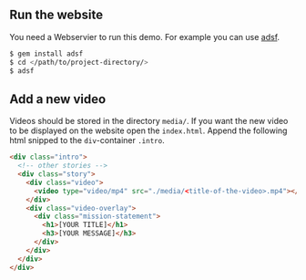 ## Run the website

You need a Webservier to run this demo.
For example you can use [adsf](https://github.com/ddfreyne/adsf).

```bash
$ gem install adsf
$ cd </path/to/project-directory/>
$ adsf
```

## Add a new video

Videos should be stored in the directory `media/`.
If you want the new video to be displayed on the website open the `index.html`.
Append the following html snipped to the `div`-container `.intro`.

```html
<div class="intro">
  <!-- other stories -->
  <div class="story">
    <div class="video">
      <video type="video/mp4" src="./media/<title-of-the-video>.mp4"></video>
    </div>
    <div class="video-overlay">
      <div class="mission-statement">
        <h1>[YOUR TITLE]</h1>
        <h3>[YOUR MESSAGE]</h3>
      </div>
    </div>
  </div>
</div>
```